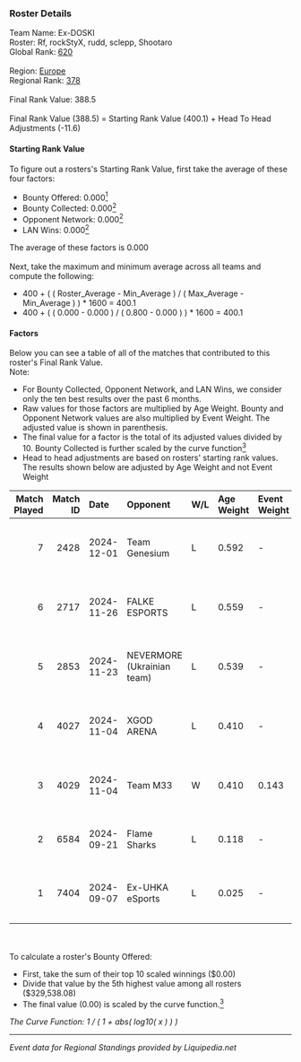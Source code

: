 ### Roster Details<br />
Team Name: Ex-DOSKI<br />
Roster: Rf, rockStyX, rudd, sclepp, Shootaro<br />
Global Rank: [620](../standings_global.md)<br />
<br />
Region: [Europe]( ../standings_europe.md)<br />
Regional Rank: [378]( ../standings_europe.md)<br />
<br />
Final Rank Value:  388.5<br />
<br />
Final Rank Value (388.5) = Starting Rank Value (400.1) + Head To Head Adjustments (-11.6)<br />

#### Starting Rank Value<br />
To figure out a rosters's Starting Rank Value, first take the average of these four factors:<br />
- Bounty Offered: 0.000[<sup>1</sup>](#table2)
- Bounty Collected: 0.000[<sup>2</sup>](#table1)
- Opponent Network: 0.000[<sup>2</sup>](#table1)
- LAN Wins: 0.000[<sup>2</sup>](#table1)

The average of these factors is 0.000<br />
<br />
Next, take the maximum and minimum average across all teams and compute the following:<br />
- 400 + ( ( Roster_Average - Min_Average ) / ( Max_Average - Min_Average ) ) * 1600 = 400.1
- 400 + ( ( 0.000 - 0.000 ) / ( 0.800 - 0.000 ) ) * 1600 = 400.1


#### Factors<br />
Below you can see a table of all of the matches that contributed to this roster's Final Rank Value.<br />
Note:<br />

- For Bounty Collected, Opponent Network, and LAN Wins, we consider only the ten best results over the past 6 months.
- Raw values for those factors are multiplied by Age Weight. Bounty and Opponent Network values are also multiplied by Event Weight. The adjusted value is shown in parenthesis.
- The final value for a factor is the total of its adjusted values divided by 10. Bounty Collected is further scaled by the curve function[<sup>3</sup>](#curveFunction)
- Head to head adjustments are based on rosters' starting rank values. The results shown below are adjusted by Age Weight and not Event Weight
<span id="table1"></span><br />


| Match Played | Match ID | Date       | Opponent                   | W/L | Age Weight | Event Weight | Bounty Collected | Opponent Network | LAN Wins  | H2H Adj. | Roster                                 |
| -: | -: | :- | :- | :- | :- | :- | :- | :- | :- | -: | :- |
|            7 |     2428 | 2024-12-01 | Team Genesium              | L   | 0.592      | -            | -                | -                | -         |    -3.08 | Rf, rockStyX, rudd, sclepp, Shootaro   |
|            6 |     2717 | 2024-11-26 | FALKE ESPORTS              | L   | 0.559      | -            | -                | -                | -         |    -8.58 | Rf, rockStyX, rudd, sclepp, Shootaro   |
|            5 |     2853 | 2024-11-23 | NEVERMORE (Ukrainian team) | L   | 0.539      | -            | -                | -                | -         |    -2.01 | Rf, rockStyX, rudd, sclepp, Shootaro   |
|            4 |     4027 | 2024-11-04 | XGOD ARENA                 | L   | 0.410      | -            | -                | -                | -         |    -3.29 | Rf, rockStyX, rudd, sclepp, Shootaro   |
|            3 |     4029 | 2024-11-04 | Team M33                   | W   | 0.410      | 0.143        | 0.000 (0.000)    | 0.028 (0.002)    | 0 (0.000) |     6.43 | Rf, rockStyX, rudd, sclepp, Shootaro   |
|            2 |     6584 | 2024-09-21 | Flame Sharks               | L   | 0.118      | -            | -                | -                | -         |    -0.74 | denji, Rf, rockStyX, rudd, sclepp      |
|            1 |     7404 | 2024-09-07 | Ex-UHKA eSports            | L   | 0.025      | -            | -                | -                | -         |    -0.28 | denji, rockStyX, rudd, s1nside, sclepp |

<br />
<span id="table2"></span><br />
To calculate a roster's Bounty Offered:<br />

- First, take the sum of their top 10 scaled winnings ($0.00)
- Divide that value by the 5th highest value among all rosters ($329,538.08)
- The final value (0.00) is scaled by the curve function.[<sup>3</sup>](#curveFunction)

<span id="curveFunction"></span>_The Curve Function: 1 / ( 1 + abs( log10( x ) ) )_<br />

---
_Event data for Regional Standings provided by Liquipedia.net_<br />
